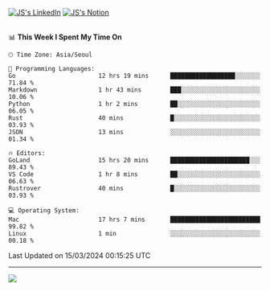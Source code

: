 
[![JS's LinkedIn](https://img.shields.io/badge/LinkedIn-blue?style=for-the-badge&logo=linkedin)](https://www.linkedin.com/in/jaeseung-lee-5a2a32139/) 
[![JS's Notion](https://img.shields.io/badge/Notion-black?style=for-the-badge&logo=notion)](https://bit.ly/ljswiki1) <br><br>
<!-- ![JS's GitHub stats](https://github-readme-stats-lemon-five.vercel.app/api?username=tkxkd0159&hide=contribs,prs,stars,issues&show_icons=true&theme=react&include_all_commits=true)   -->
<!-- ![Top Langs](https://github-readme-stats-lemon-five.vercel.app/api/top-langs/?username=tkxkd0159&layout=compact&hide=jupyter%20notebook,scss,html,css&langs_count=10)  -->


<!--START_SECTION:waka-->
📊 **This Week I Spent My Time On** 

```text
🕑︎ Time Zone: Asia/Seoul

💬 Programming Languages: 
Go                       12 hrs 19 mins      ██████████████████░░░░░░░   71.84 % 
Markdown                 1 hr 43 mins        ███░░░░░░░░░░░░░░░░░░░░░░   10.06 % 
Python                   1 hr 2 mins         ██░░░░░░░░░░░░░░░░░░░░░░░   06.05 % 
Rust                     40 mins             █░░░░░░░░░░░░░░░░░░░░░░░░   03.93 % 
JSON                     13 mins             ░░░░░░░░░░░░░░░░░░░░░░░░░   01.34 % 

🔥 Editors: 
GoLand                   15 hrs 20 mins      ██████████████████████░░░   89.43 % 
VS Code                  1 hr 8 mins         ██░░░░░░░░░░░░░░░░░░░░░░░   06.63 % 
Rustrover                40 mins             █░░░░░░░░░░░░░░░░░░░░░░░░   03.93 % 

💻 Operating System: 
Mac                      17 hrs 7 mins       █████████████████████████   99.82 % 
Linux                    1 min               ░░░░░░░░░░░░░░░░░░░░░░░░░   00.18 % 
```


 Last Updated on 15/03/2024 00:15:25 UTC
<!--END_SECTION:waka-->

---
<a href="https://github.com/tkxkd0159/books">
  <img align="center" src="https://github-readme-stats-lemon-five.vercel.app/api/pin/?username=tkxkd0159&repo=books&theme=react" />
</a>

<!---
- 🔭 I’m currently working on ...
- 🌱 I’m currently learning blockchain and distributed network
- 👯 I’m looking to collaborate on ...
- 🤔 I’m looking for help with ...
- 💬 Ask me about ...
- 📫 How to reach me: ...
- 😄 Pronouns: ...
- ⚡ Fun fact: ...
-->
